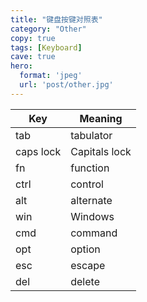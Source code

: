 ```yaml
---
title: "键盘按键对照表"
category: "Other"
copy: true
tags: [Keyboard]
cave: true
hero:
  format: 'jpeg'
  url: 'post/other.jpg'
---
```

Key       | Meaning
--------- | -------------
tab       | tabulator
caps lock | Capitals lock
fn        | function
ctrl      | control
alt       | alternate
win       | Windows
cmd       | command
opt       | option
esc       | escape
del       | delete
